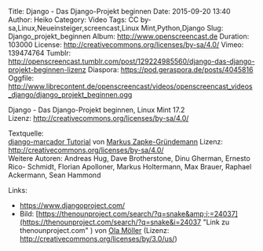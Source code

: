 Title: Django - Das Django-Projekt beginnen
Date: 2015-09-20 13:40
Author: Heiko
Category: Video
Tags: CC by-sa,Linux,Neueinsteiger,screencast,Linux Mint,Python,Django
Slug: Django_projekt_beginnen
Album: http://www.openscreencast.de
Duration: 103000
License: http://creativecommons.org/licenses/by-sa/4.0/
Vimeo: 139474764
Tumblr: http://openscreencast.tumblr.com/post/129224985560/django-das-django-projekt-beginnen-lizenz
Diaspora: https://pod.geraspora.de/posts/4045816
Oggfile: http://www.librecontent.de/openscreencast/videos/openscreencast_videos_django/django_projekt_beginnen.ogg

Django - Das Django-Projekt beginnen, Linux Mint 17.2  
Lizenz: <http://creativecommons.org/licenses/by-sa/4.0/>  
  
Textquelle:  
[django-marcador Tutorial](http://django-marcador.keimlink.de/de/) von [Markus
Zapke-Gründemann](http://www.keimlink.de/) Lizenz:
http://creativecommons.org/licenses/by-sa/4.0/  
Weitere Autoren: Andreas Hug, Dave Brotherstone, Dinu Gherman, Ernesto Rico-
Schmidt, Florian Apolloner, Markus Holtermann, Max Brauer, Raphael Ackermann,
Sean Hammond

Links:

  * <https://www.djangoproject.com/>
  * Bild: [https://thenounproject.com/search/?q=snake&amp;i;=24037](https://thenounproject.com/search/?q=snake&i=24037 "Link zu thenounproject.com" ) von [Ola Möller](https://thenounproject.com/olamoller "Link zu thenounproject.com" ) (Lizenz: http://creativecommons.org/licenses/by/3.0/us/)


